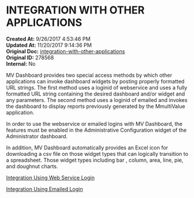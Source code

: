 # INTEGRATION WITH OTHER APPLICATIONS

**Created At:** 9/26/2017 4:53:46 PM  
**Updated At:** 11/20/2017 9:14:36 PM  
**Original Doc:** [integration-with-other-applications](https://docs.zumasys.com/36577-mv-dashboard/integration-with-other-applications)  
**Original ID:** 278568  
**Internal:** No  


MV Dashboard provides two special access methods by which other applications can invoke dashboard widgets by posting properly formatted URL strings. The first method uses a loginid of webservice and uses a fully formatted URL string containing the desired dashboard and/or widget and any parameters. The second method uses a loginid of emailed and invokes the dashboard to display reports previously generated by the MmultiValue application.

In order to use the webservice or emailed logins with MV Dashboard, the features must be enabled in the Administrative Configuration widget of the Administrator dashboard.

In addition, MV Dashboard automatically provides an Excel icon for downloading a csv file on those widget types that can logically transition to a spreadsheet. Those widget types including bar , column, area, line, pie, and doughnut charts.

[Integration Using Web Service Login](./../integrating-with-web-service-login)

[Integration Using Emailed Login](./../integration-using-emailed-login)
